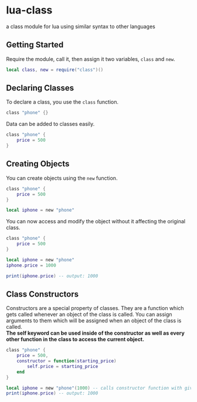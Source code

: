 # lua-class
a class module for lua using similar syntax to other languages

## Getting Started
Require the module, call it, then assign it two variables, `class` and `new`.

```lua
local class, new = require("class")()
```

## Declaring Classes
To declare a class, you use the `class` function.

```lua
class "phone" {}
```

Data can be added to classes easily.

```lua
class "phone" {
    price = 500
}
```

## Creating Objects
You can create objects using the `new` function.

```lua
class "phone" {
    price = 500
}

local iphone = new "phone"
```

You can now access and modify the object without it affecting the original class.

```lua
class "phone" {
    price = 500
}

local iphone = new "phone"
iphone.price = 1000

print(iphone.price) -- output: 1000
```

## Class Constructors
Constructors are a special property of classes. They are a function which gets called whenever an object of the class is called. You can assign arguments to them which will be assigned when an object of the class is called.<br/>
**The self keyword can be used inside of the constructor as well as every other function in the class to access the current object.**

```lua
class "phone" {
    price = 500,
    constructor = function(starting_price)
        self.price = starting_price
    end
}

local iphone = new "phone"(1000) -- calls constructor function with given arguments
print(iphone.price) -- output: 1000
```
